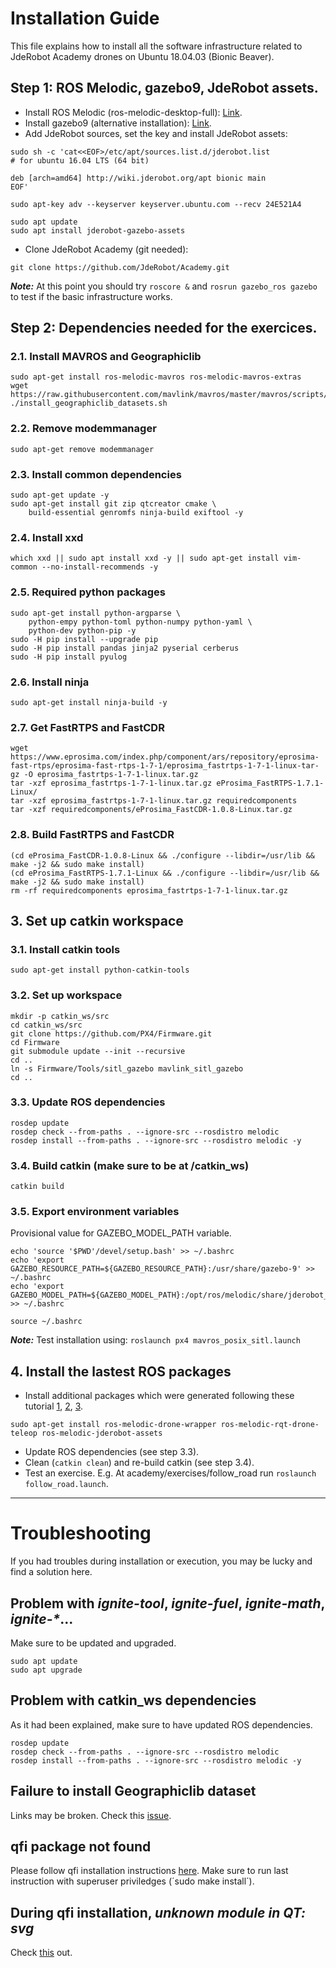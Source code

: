 # Installation Guide
This file explains how to install all the software infrastructure related to JdeRobot Academy drones on Ubuntu 18.04.03 (Bionic Beaver).

## Step 1: ROS Melodic, gazebo9, JdeRobot assets.
- Install ROS Melodic (ros-melodic-desktop-full): [Link](https://wiki.ros.org/melodic/Installation/Ubuntu).
- Install gazebo9 (alternative installation): [Link](http://gazebosim.org/tutorials?tut=install_ubuntu&cat=install).
- Add JdeRobot sources, set the key and install JdeRobot assets:
```
sudo sh -c 'cat<<EOF>/etc/apt/sources.list.d/jderobot.list
# for ubuntu 16.04 LTS (64 bit)

deb [arch=amd64] http://wiki.jderobot.org/apt bionic main
EOF'
```
```
sudo apt-key adv --keyserver keyserver.ubuntu.com --recv 24E521A4
```
```
sudo apt update
sudo apt install jderobot-gazebo-assets
```
- Clone JdeRobot Academy (git needed): 
```
git clone https://github.com/JdeRobot/Academy.git
```

**_Note:_** At this point you should try `roscore &` and `rosrun gazebo_ros gazebo` to test if the basic infrastructure works.

## Step 2: Dependencies needed for the exercices.
### 2.1. Install MAVROS and Geographiclib
```
sudo apt-get install ros-melodic-mavros ros-melodic-mavros-extras
wget https://raw.githubusercontent.com/mavlink/mavros/master/mavros/scripts/install_geographiclib_datasets.sh
./install_geographiclib_datasets.sh
```

### 2.2. Remove modemmanager
```
sudo apt-get remove modemmanager
```

### 2.3. Install common dependencies
```
sudo apt-get update -y
sudo apt-get install git zip qtcreator cmake \
    build-essential genromfs ninja-build exiftool -y
```

### 2.4. Install xxd
```
which xxd || sudo apt install xxd -y || sudo apt-get install vim-common --no-install-recommends -y
```

### 2.5. Required python packages
```
sudo apt-get install python-argparse \
    python-empy python-toml python-numpy python-yaml \
    python-dev python-pip -y
sudo -H pip install --upgrade pip 
sudo -H pip install pandas jinja2 pyserial cerberus
sudo -H pip install pyulog
```

### 2.6. Install ninja
```
sudo apt-get install ninja-build -y
```

### 2.7. Get FastRTPS and FastCDR
```
wget https://www.eprosima.com/index.php/component/ars/repository/eprosima-fast-rtps/eprosima-fast-rtps-1-7-1/eprosima_fastrtps-1-7-1-linux-tar-gz -O eprosima_fastrtps-1-7-1-linux.tar.gz
tar -xzf eprosima_fastrtps-1-7-1-linux.tar.gz eProsima_FastRTPS-1.7.1-Linux/
tar -xzf eprosima_fastrtps-1-7-1-linux.tar.gz requiredcomponents
tar -xzf requiredcomponents/eProsima_FastCDR-1.0.8-Linux.tar.gz
```

### 2.8. Build FastRTPS and FastCDR
```
(cd eProsima_FastCDR-1.0.8-Linux && ./configure --libdir=/usr/lib && make -j2 && sudo make install)
(cd eProsima_FastRTPS-1.7.1-Linux && ./configure --libdir=/usr/lib && make -j2 && sudo make install)
rm -rf requiredcomponents eprosima_fastrtps-1-7-1-linux.tar.gz
```

## 3. Set up catkin workspace
### 3.1. Install catkin tools
```
sudo apt-get install python-catkin-tools
```

### 3.2. Set up workspace
```
mkdir -p catkin_ws/src
cd catkin_ws/src
git clone https://github.com/PX4/Firmware.git
cd Firmware
git submodule update --init --recursive
cd ..
ln -s Firmware/Tools/sitl_gazebo mavlink_sitl_gazebo
cd ..
```

### 3.3. Update ROS dependencies
```
rosdep update
rosdep check --from-paths . --ignore-src --rosdistro melodic
rosdep install --from-paths . --ignore-src --rosdistro melodic -y
```

### 3.4. Build catkin (make sure to be at /catkin_ws)
```
catkin build
```

### 3.5. Export environment variables
Provisional value for GAZEBO_MODEL_PATH variable.
```
echo 'source '$PWD'/devel/setup.bash' >> ~/.bashrc
echo 'export GAZEBO_RESOURCE_PATH=${GAZEBO_RESOURCE_PATH}:/usr/share/gazebo-9' >> ~/.bashrc
echo 'export GAZEBO_MODEL_PATH=${GAZEBO_MODEL_PATH}:/opt/ros/melodic/share/jderobot_assets/models:~/catkin_ws/src/jderobot_assets/models' >> ~/.bashrc

source ~/.bashrc
```

**_Note:_** Test installation using: `roslaunch px4 mavros_posix_sitl.launch`

## 4. Install the lastest ROS packages
- Install additional packages which were generated following these tutorial [1](http://wiki.ros.org/bloom/Tutorials/FirstTimeRelease), [2](http://wiki.ros.org/bloom/Tutorials/ReleasingForANewROSDistro), [3](https://wiki.ros.org/bloom/Tutorials/ReleaseCatkinPackage).
```
sudo apt-get install ros-melodic-drone-wrapper ros-melodic-rqt-drone-teleop ros-melodic-jderobot-assets
```
- Update ROS dependencies (see step 3.3).
- Clean (`catkin clean`) and re-build catkin (see step 3.4).
- Test an exercise. E.g. At academy/exercises/follow_road run `roslaunch follow_road.launch`.

***

# Troubleshooting
If you had troubles during installation or execution, you may be lucky and find a solution here.

## Problem with _ignite-tool_, _ignite-fuel_, _ignite-math_, _ignite-*_...
Make sure to be updated and upgraded.
```
sudo apt update
sudo apt upgrade
```

## Problem with catkin_ws dependencies
As it had been explained, make sure to have updated ROS dependencies.
```
rosdep update
rosdep check --from-paths . --ignore-src --rosdistro melodic
rosdep install --from-paths . --ignore-src --rosdistro melodic -y
```

## Failure to install Geographiclib dataset
Links may be broken. Check this [issue](https://github.com/mavlink/mavros/issues/963).

## qfi package not found
Please follow qfi installation instructions [here](https://github.com/JdeRobot/ThirdParty/tree/master/qflightinstruments).
Make sure to run last instruction with superuser priviledges (´sudo make install´).

## During qfi installation, _unknown module in QT: svg_
Check [this](https://stackoverflow.com/questions/21098805/unknown-modules-in-qt-svg) out.

